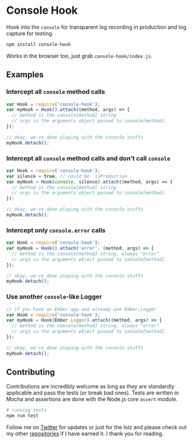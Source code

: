 # Console Hook

Hook into the `console` for transparent log recording in production and log capture for testing.

```sh
npm install console-hook
```

Works in the browser too, just grab `console-hook/index.js`.

## Examples

### Intercept all `console` method calls

```js
var Hook = require('console-hook');
var myHook = Hook().attach((method, args) => {
  // method is the console[method] string
  // args is the arguments object passed to console[method]
});

// okay, we're done playing with the console stuffs
myHook.detach();
```

### Intercept all `console` method calls and don't call `console`

```js
var Hook = require('console-hook');
var silence = true; // could be `isProduction`
var myHook = Hook(console, silence).attach((method, args) => {
  // method is the console[method] string
  // args is the arguments object passed to console[method]
});

// okay, we're done playing with the console stuffs
myHook.detach();
```

### Intercept only `console.error` calls

```js
var Hook = require('console-hook');
var myHook = Hook().attach('error', (method, args) => {
  // method is the console[method] string, always "error"
  // args is the arguments object passed to console[method]
});

// okay, we're done playing with the console stuffs
myHook.detach();
```

### Use another `console`-like Logger

```js
// if you have an Ember app and already use Ember.Logger
var Hook = require('console-hook');
var myHook = Hook(Ember.Logger).attach((method, args) => {
  // method is the console[method] string, always "error"
  // args is the arguments object passed to console[method]
});

// okay, we're done playing with the console stuffs
myHook.detach();
```

## Contributing

Contributions are incredibly welcome as long as they are standardly applicable
and pass the tests (or break bad ones). Tests are written in Mocha and
assertions are done with the Node.js core `assert` module.

```bash
# running tests
npm run test
```

Follow me on [Twitter](https://twitter.com/compooter) for updates or just for
the lolz and please check out my other [repositories](https://github.com/andrejewski)
 if I have earned it. I thank you for reading.
